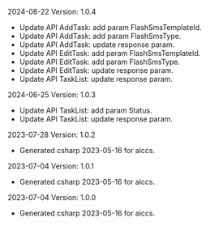 2024-08-22 Version: 1.0.4
- Update API AddTask: add param FlashSmsTemplateId.
- Update API AddTask: add param FlashSmsType.
- Update API AddTask: update response param.
- Update API EditTask: add param FlashSmsTemplateId.
- Update API EditTask: add param FlashSmsType.
- Update API EditTask: update response param.
- Update API TaskList: update response param.


2024-06-25 Version: 1.0.3
- Update API TaskList: add param Status.
- Update API TaskList: update response param.


2023-07-28 Version: 1.0.2
- Generated csharp 2023-05-16 for aiccs.

2023-07-04 Version: 1.0.1
- Generated csharp 2023-05-16 for aiccs.

2023-07-04 Version: 1.0.0
- Generated csharp 2023-05-16 for aiccs.


